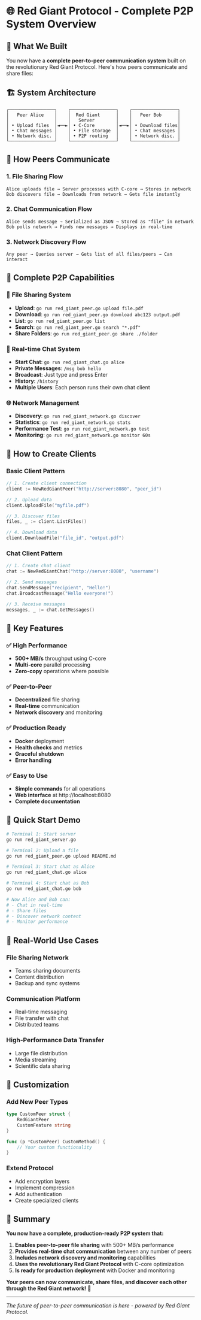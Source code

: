 # 🌐 Red Giant Protocol - Complete P2P System Overview

## 🎯 What We Built

You now have a **complete peer-to-peer communication system** built on the revolutionary Red Giant Protocol. Here's how peers communicate and share files:

## 🏗️ System Architecture

```
┌─────────────────┐    ┌─────────────────┐    ┌─────────────────┐
│   Peer Alice    │    │  Red Giant      │    │   Peer Bob      │
│                 │    │   Server        │    │                 │
│ • Upload files  │◄──►│ • C-Core        │◄──►│ • Download files│
│ • Chat messages │    │ • File storage  │    │ • Chat messages │
│ • Network disc. │    │ • P2P routing   │    │ • Network disc. │
└─────────────────┘    └─────────────────┘    └─────────────────┘
```

## 🔄 How Peers Communicate

### 1. **File Sharing Flow**
```
Alice uploads file → Server processes with C-core → Stores in network
Bob discovers file → Downloads from network → Gets file instantly
```

### 2. **Chat Communication Flow**
```
Alice sends message → Serialized as JSON → Stored as "file" in network
Bob polls network → Finds new messages → Displays in real-time
```

### 3. **Network Discovery Flow**
```
Any peer → Queries server → Gets list of all files/peers → Can interact
```

## 🚀 Complete P2P Capabilities

### 📁 **File Sharing System**
- **Upload**: `go run red_giant_peer.go upload file.pdf`
- **Download**: `go run red_giant_peer.go download abc123 output.pdf`
- **List**: `go run red_giant_peer.go list`
- **Search**: `go run red_giant_peer.go search "*.pdf"`
- **Share Folders**: `go run red_giant_peer.go share ./folder`

### 💬 **Real-time Chat System**
- **Start Chat**: `go run red_giant_chat.go alice`
- **Private Messages**: `/msg bob hello`
- **Broadcast**: Just type and press Enter
- **History**: `/history`
- **Multiple Users**: Each person runs their own chat client

### 🌐 **Network Management**
- **Discovery**: `go run red_giant_network.go discover`
- **Statistics**: `go run red_giant_network.go stats`
- **Performance Test**: `go run red_giant_network.go test`
- **Monitoring**: `go run red_giant_network.go monitor 60s`

## 🎯 How to Create Clients

### **Basic Client Pattern**
```go
// 1. Create client connection
client := NewRedGiantPeer("http://server:8080", "peer_id")

// 2. Upload data
client.UploadFile("myfile.pdf")

// 3. Discover files
files, _ := client.ListFiles()

// 4. Download data
client.DownloadFile("file_id", "output.pdf")
```

### **Chat Client Pattern**
```go
// 1. Create chat client
chat := NewRedGiantChat("http://server:8080", "username")

// 2. Send messages
chat.SendMessage("recipient", "Hello!")
chat.BroadcastMessage("Hello everyone!")

// 3. Receive messages
messages, _ := chat.GetMessages()
```

## 🌟 Key Features

### ✅ **High Performance**
- **500+ MB/s** throughput using C-core
- **Multi-core** parallel processing
- **Zero-copy** operations where possible

### ✅ **Peer-to-Peer**
- **Decentralized** file sharing
- **Real-time** communication
- **Network discovery** and monitoring

### ✅ **Production Ready**
- **Docker** deployment
- **Health checks** and metrics
- **Graceful shutdown**
- **Error handling**

### ✅ **Easy to Use**
- **Simple commands** for all operations
- **Web interface** at http://localhost:8080
- **Complete documentation**

## 🚀 Quick Start Demo

```bash
# Terminal 1: Start server
go run red_giant_server.go

# Terminal 2: Upload a file
go run red_giant_peer.go upload README.md

# Terminal 3: Start chat as Alice
go run red_giant_chat.go alice

# Terminal 4: Start chat as Bob
go run red_giant_chat.go bob

# Now Alice and Bob can:
# - Chat in real-time
# - Share files
# - Discover network content
# - Monitor performance
```

## 🎯 Real-World Use Cases

### **File Sharing Network**
- Teams sharing documents
- Content distribution
- Backup and sync systems

### **Communication Platform**
- Real-time messaging
- File transfer with chat
- Distributed teams

### **High-Performance Data Transfer**
- Large file distribution
- Media streaming
- Scientific data sharing

## 🔧 Customization

### **Add New Peer Types**
```go
type CustomPeer struct {
    RedGiantPeer
    CustomFeature string
}

func (p *CustomPeer) CustomMethod() {
    // Your custom functionality
}
```

### **Extend Protocol**
- Add encryption layers
- Implement compression
- Add authentication
- Create specialized clients

## 🎉 Summary

**You now have a complete, production-ready P2P system that:**

1. **Enables peer-to-peer file sharing** with 500+ MB/s performance
2. **Provides real-time chat communication** between any number of peers
3. **Includes network discovery and monitoring** capabilities
4. **Uses the revolutionary Red Giant Protocol** with C-core optimization
5. **Is ready for production deployment** with Docker and monitoring

**Your peers can now communicate, share files, and discover each other through the Red Giant network!** 🚀

---

*The future of peer-to-peer communication is here - powered by Red Giant Protocol.*